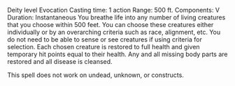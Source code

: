 Deity level Evocation
Casting time: 1 action
Range: 500 ft.
Components: V
Duration: Instantaneous
You breathe life into any number of living creatures that you choose within 500 feet. You can choose these creatures either individually or by an overarching criteria such as race, alignment, etc. You do not need to be able to sense or see creatures if using criteria for selection. Each chosen creature is restored to full health and given temporary hit points equal to their health. Any and all missing body parts are restored and all disease is cleansed.

This spell does not work on undead, unknown, or constructs.